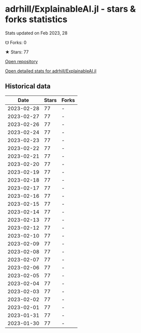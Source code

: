 # adrhill/ExplainableAI.jl - stars & forks statistics

Stats updated on Feb 2023, 28

☋ Forks: 0

★ Stars: 77

[Open repository](https://github.com/adrhill/ExplainableAI.jl)

[Open detailed stats for adrhill/ExplainableAI.jl](https://reviewgithub.com/rep/adrhill/ExplainableAI.jl)

## Historical data
| Date | Stars | Forks |
|------|-------|-------|
| 2023-02-28 | 77 | - | 
| 2023-02-27 | 77 | - | 
| 2023-02-26 | 77 | - | 
| 2023-02-24 | 77 | - | 
| 2023-02-23 | 77 | - | 
| 2023-02-22 | 77 | - | 
| 2023-02-21 | 77 | - | 
| 2023-02-20 | 77 | - | 
| 2023-02-19 | 77 | - | 
| 2023-02-18 | 77 | - | 
| 2023-02-17 | 77 | - | 
| 2023-02-16 | 77 | - | 
| 2023-02-15 | 77 | - | 
| 2023-02-14 | 77 | - | 
| 2023-02-13 | 77 | - | 
| 2023-02-12 | 77 | - | 
| 2023-02-10 | 77 | - | 
| 2023-02-09 | 77 | - | 
| 2023-02-08 | 77 | - | 
| 2023-02-07 | 77 | - | 
| 2023-02-06 | 77 | - | 
| 2023-02-05 | 77 | - | 
| 2023-02-04 | 77 | - | 
| 2023-02-03 | 77 | - | 
| 2023-02-02 | 77 | - | 
| 2023-02-01 | 77 | - | 
| 2023-01-31 | 77 | - | 
| 2023-01-30 | 77 | - | 

